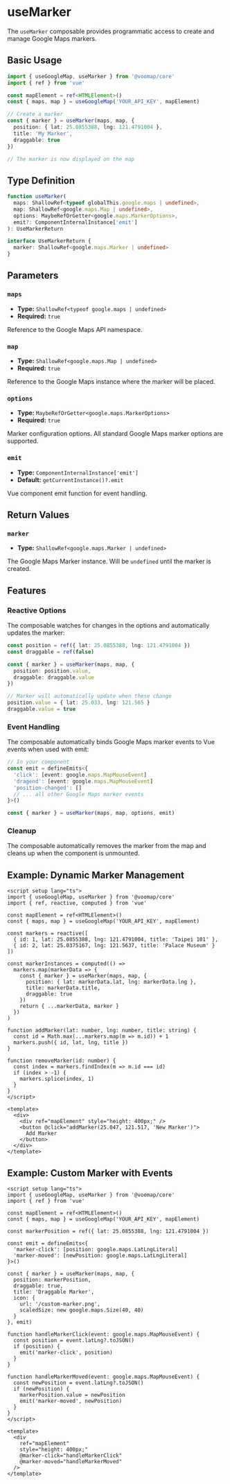# useMarker

The `useMarker` composable provides programmatic access to create and manage Google Maps markers.

## Basic Usage

```typescript
import { useGoogleMap, useMarker } from '@voomap/core'
import { ref } from 'vue'

const mapElement = ref<HTMLElement>()
const { maps, map } = useGoogleMap('YOUR_API_KEY', mapElement)

// Create a marker
const { marker } = useMarker(maps, map, {
  position: { lat: 25.0855388, lng: 121.4791004 },
  title: 'My Marker',
  draggable: true
})

// The marker is now displayed on the map
```

## Type Definition

```typescript
function useMarker(
  maps: ShallowRef<typeof globalThis.google.maps | undefined>,
  map: ShallowRef<google.maps.Map | undefined>,
  options: MaybeRefOrGetter<google.maps.MarkerOptions>,
  emit?: ComponentInternalInstance['emit']
): UseMarkerReturn

interface UseMarkerReturn {
  marker: ShallowRef<google.maps.Marker | undefined>
}
```

## Parameters

### `maps`

- **Type:** `ShallowRef<typeof google.maps | undefined>`
- **Required:** `true`

Reference to the Google Maps API namespace.

### `map`

- **Type:** `ShallowRef<google.maps.Map | undefined>`
- **Required:** `true`

Reference to the Google Maps instance where the marker will be placed.

### `options`

- **Type:** `MaybeRefOrGetter<google.maps.MarkerOptions>`
- **Required:** `true`

Marker configuration options. All standard Google Maps marker options are supported.

### `emit`

- **Type:** `ComponentInternalInstance['emit']`
- **Default:** `getCurrentInstance()?.emit`

Vue component emit function for event handling.

## Return Values

### `marker`

- **Type:** `ShallowRef<google.maps.Marker | undefined>`

The Google Maps Marker instance. Will be `undefined` until the marker is created.

## Features

### Reactive Options

The composable watches for changes in the options and automatically updates the marker:

```typescript
const position = ref({ lat: 25.0855388, lng: 121.4791004 })
const draggable = ref(false)

const { marker } = useMarker(maps, map, {
  position: position.value,
  draggable: draggable.value
})

// Marker will automatically update when these change
position.value = { lat: 25.033, lng: 121.565 }
draggable.value = true
```

### Event Handling

The composable automatically binds Google Maps marker events to Vue events when used with emit:

```typescript
// In your component
const emit = defineEmits<{
  'click': [event: google.maps.MapMouseEvent]
  'dragend': [event: google.maps.MapMouseEvent]
  'position-changed': []
  // ... all other Google Maps marker events
}>()

const { marker } = useMarker(maps, map, options, emit)
```

### Cleanup

The composable automatically removes the marker from the map and cleans up when the component is unmounted.

## Example: Dynamic Marker Management

```vue
<script setup lang="ts">
import { useGoogleMap, useMarker } from '@voomap/core'
import { ref, reactive, computed } from 'vue'

const mapElement = ref<HTMLElement>()
const { maps, map } = useGoogleMap('YOUR_API_KEY', mapElement)

const markers = reactive([
  { id: 1, lat: 25.0855388, lng: 121.4791004, title: 'Taipei 101' },
  { id: 2, lat: 25.0375167, lng: 121.5637, title: 'Palace Museum' }
])

const markerInstances = computed(() => 
  markers.map(markerData => {
    const { marker } = useMarker(maps, map, {
      position: { lat: markerData.lat, lng: markerData.lng },
      title: markerData.title,
      draggable: true
    })
    return { ...markerData, marker }
  })
)

function addMarker(lat: number, lng: number, title: string) {
  const id = Math.max(...markers.map(m => m.id)) + 1
  markers.push({ id, lat, lng, title })
}

function removeMarker(id: number) {
  const index = markers.findIndex(m => m.id === id)
  if (index > -1) {
    markers.splice(index, 1)
  }
}
</script>

<template>
  <div>
    <div ref="mapElement" style="height: 400px;" />
    <button @click="addMarker(25.047, 121.517, 'New Marker')">
      Add Marker
    </button>
  </div>
</template>
```

## Example: Custom Marker with Events

```vue
<script setup lang="ts">
import { useGoogleMap, useMarker } from '@voomap/core'
import { ref } from 'vue'

const mapElement = ref<HTMLElement>()
const { maps, map } = useGoogleMap('YOUR_API_KEY', mapElement)

const markerPosition = ref({ lat: 25.0855388, lng: 121.4791004 })

const emit = defineEmits<{
  'marker-click': [position: google.maps.LatLngLiteral]
  'marker-moved': [newPosition: google.maps.LatLngLiteral]
}>()

const { marker } = useMarker(maps, map, {
  position: markerPosition,
  draggable: true,
  title: 'Draggable Marker',
  icon: {
    url: '/custom-marker.png',
    scaledSize: new google.maps.Size(40, 40)
  }
}, emit)

function handleMarkerClick(event: google.maps.MapMouseEvent) {
  const position = event.latLng?.toJSON()
  if (position) {
    emit('marker-click', position)
  }
}

function handleMarkerMoved(event: google.maps.MapMouseEvent) {
  const newPosition = event.latLng?.toJSON()
  if (newPosition) {
    markerPosition.value = newPosition
    emit('marker-moved', newPosition)
  }
}
</script>

<template>
  <div 
    ref="mapElement" 
    style="height: 400px;"
    @marker-click="handleMarkerClick"
    @marker-moved="handleMarkerMoved"
  />
</template>
``` 
